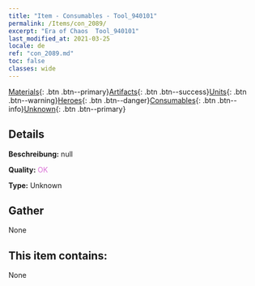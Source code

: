 ```yaml
---
title: "Item - Consumables - Tool_940101"
permalink: /Items/con_2089/
excerpt: "Era of Chaos  Tool_940101"
last_modified_at: 2021-03-25
locale: de
ref: "con_2089.md"
toc: false
classes: wide
---
```

 [Materials](/de/Items/){: .btn .btn--primary}[Artifacts](/de/Items/Artifacts/){: .btn .btn--success}[Units](/de/Items/Units/){: .btn .btn--warning}[Heroes](/de/Items/Heroes/){: .btn .btn--danger}[Consumables](/de/Items/Consumables/){: .btn .btn--info}[Unknown](/de/Items/Unknown/){: .btn .btn--primary}

## Details
 **Beschreibung:** null

 **Quality:** <span style="color: #DA70D6">OK</span>

 **Type:** Unknown

## Gather

  None

## This item contains:

  None


